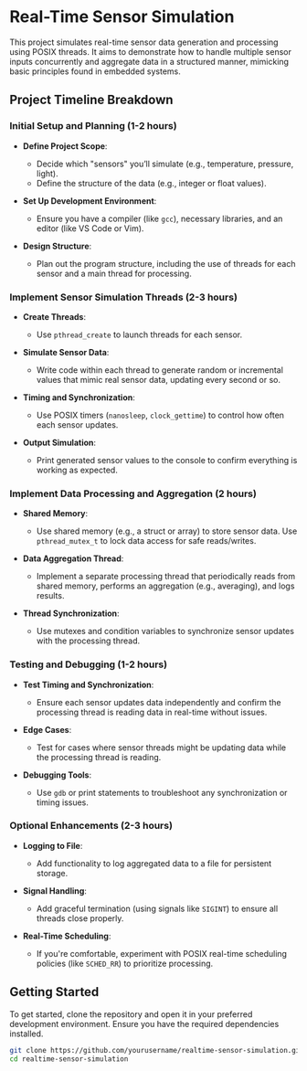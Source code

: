 # Real-Time Sensor Simulation

This project simulates real-time sensor data generation and processing using POSIX threads. It aims to demonstrate how to handle multiple sensor inputs concurrently and aggregate data in a structured manner, mimicking basic principles found in embedded systems.

## Project Timeline Breakdown

### Initial Setup and Planning (1-2 hours)

- **Define Project Scope**: 
  - Decide which "sensors" you’ll simulate (e.g., temperature, pressure, light).
  - Define the structure of the data (e.g., integer or float values).

- **Set Up Development Environment**: 
  - Ensure you have a compiler (like `gcc`), necessary libraries, and an editor (like VS Code or Vim).

- **Design Structure**: 
  - Plan out the program structure, including the use of threads for each sensor and a main thread for processing.

### Implement Sensor Simulation Threads (2-3 hours)

- **Create Threads**: 
  - Use `pthread_create` to launch threads for each sensor.

- **Simulate Sensor Data**: 
  - Write code within each thread to generate random or incremental values that mimic real sensor data, updating every second or so.

- **Timing and Synchronization**: 
  - Use POSIX timers (`nanosleep`, `clock_gettime`) to control how often each sensor updates.

- **Output Simulation**: 
  - Print generated sensor values to the console to confirm everything is working as expected.

### Implement Data Processing and Aggregation (2 hours)

- **Shared Memory**: 
  - Use shared memory (e.g., a struct or array) to store sensor data. Use `pthread_mutex_t` to lock data access for safe reads/writes.

- **Data Aggregation Thread**: 
  - Implement a separate processing thread that periodically reads from shared memory, performs an aggregation (e.g., averaging), and logs results.

- **Thread Synchronization**: 
  - Use mutexes and condition variables to synchronize sensor updates with the processing thread.

### Testing and Debugging (1-2 hours)

- **Test Timing and Synchronization**: 
  - Ensure each sensor updates data independently and confirm the processing thread is reading data in real-time without issues.

- **Edge Cases**: 
  - Test for cases where sensor threads might be updating data while the processing thread is reading.

- **Debugging Tools**: 
  - Use `gdb` or print statements to troubleshoot any synchronization or timing issues.

### Optional Enhancements (2-3 hours)

- **Logging to File**: 
  - Add functionality to log aggregated data to a file for persistent storage.

- **Signal Handling**: 
  - Add graceful termination (using signals like `SIGINT`) to ensure all threads close properly.

- **Real-Time Scheduling**: 
  - If you're comfortable, experiment with POSIX real-time scheduling policies (like `SCHED_RR`) to prioritize processing.

## Getting Started

To get started, clone the repository and open it in your preferred development environment. Ensure you have the required dependencies installed.

```bash
git clone https://github.com/yourusername/realtime-sensor-simulation.git
cd realtime-sensor-simulation
